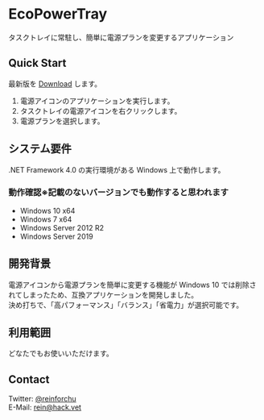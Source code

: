 # EcoPowerTray

タスクトレイに常駐し、簡単に電源プランを変更するアプリケーション

## Quick Start

最新版を [Download](https://github.com/reinforchu/EcoPowerTray/releases) します。

1. 電源アイコンのアプリケーションを実行します。
2. タスクトレイの電源アイコンを右クリックします。
3. 電源プランを選択します。

## システム要件

.NET Framework 4.0 の実行環境がある Windows 上で動作します。

### 動作確認※記載のないバージョンでも動作すると思われます

+ Windows 10 x64
+ Windows 7 x64
+ Windows Server 2012 R2
+ Windows Server 2019

## 開発背景

電源アイコンから電源プランを簡単に変更する機能が Windows 10 では削除されてしまったため、互換アプリケーションを開発しました。  
決め打ちで、「高パフォーマンス」「バランス」「省電力」が選択可能です。

## 利用範囲

どなたでもお使いいただけます。  

## Contact

Twitter: [@reinforchu](https://twitter.com/reinforchu)  
E-Mail: rein@hack.vet